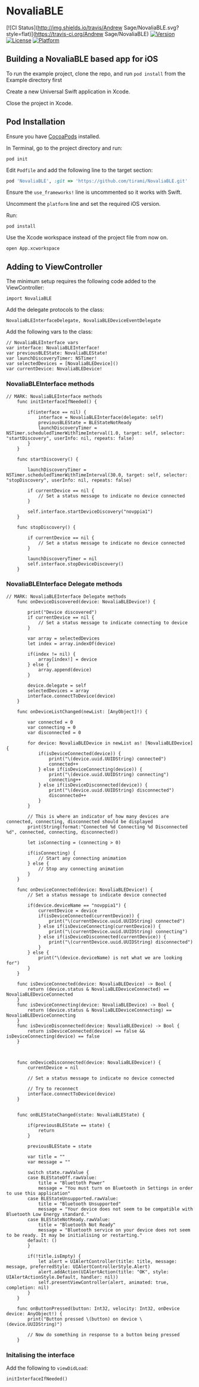 # NovaliaBLE

[![CI Status](http://img.shields.io/travis/Andrew Sage/NovaliaBLE.svg?style=flat)](https://travis-ci.org/Andrew Sage/NovaliaBLE)
[![Version](https://img.shields.io/cocoapods/v/NovaliaBLE.svg?style=flat)](http://cocoapods.org/pods/NovaliaBLE)
[![License](https://img.shields.io/cocoapods/l/NovaliaBLE.svg?style=flat)](http://cocoapods.org/pods/NovaliaBLE)
[![Platform](https://img.shields.io/cocoapods/p/NovaliaBLE.svg?style=flat)](http://cocoapods.org/pods/NovaliaBLE)

## Building a NovaliaBLE based app for iOS

To run the example project, clone the repo, and run `pod install` from the Example directory first

Create a new Universal Swift application in Xcode.

Close the project in Xcode.

## Pod Installation

Ensure you have [CocoaPods](http://cocoapods.org) installed.

In Terminal, go to the project directory and run:

```
pod init
```

Edit `Podfile` and add the following line to the target section:

```ruby
pod 'NovaliaBLE', :git => 'https://github.com/tirami/NovaliaBLE.git'
```

Ensure the `use_frameworks!` line is uncommented so it works with Swift.

Uncomment the `platform` line and set the required iOS version.

Run:

```
pod install
```

Use the Xcode workspace instead of the project file from now on.

```
open App.xcworkspace
```

## Adding to ViewController

The minimum setup requires the following code added to the ViewController:

```
import NovaliaBLE
```

Add the delegate protocols to the class:

```
NovaliaBLEInterfaceDelegate, NovaliaBLEDeviceEventDelegate
```

Add the following vars to the class:

```
// NovaliaBLEInterface vars
var interface: NovaliaBLEInterface!
var previousBLEState: NovaliaBLEState!
var launchDiscoveryTimer: NSTimer!
var selectedDevices = [NovaliaBLEDevice]()
var currentDevice: NovaliaBLEDevice!
```

### NovaliaBLEInterface methods

```
// MARK: NovaliaBLEInterface methods
    func initInterfaceIfNeeded() {
        
        if(interface == nil) {
            interface = NovaliaBLEInterface(delegate: self)
            previousBLEState = BLEStateNotReady
            launchDiscoveryTimer = NSTimer.scheduledTimerWithTimeInterval(1.0, target: self, selector: "startDiscovery", userInfo: nil, repeats: false)
        }
    }
    
    func startDiscovery() {
        
        launchDiscoveryTimer = NSTimer.scheduledTimerWithTimeInterval(30.0, target: self, selector: "stopDiscovery", userInfo: nil, repeats: false)
        
        if currentDevice == nil {
            // Set a status message to indicate no device connected
        }
        
        self.interface.startDeviceDiscovery("novppia1")
    }
    
    func stopDiscovery() {
        
        if currentDevice == nil {
            // Set a status message to indicate no device connected
        }
        
        launchDiscoveryTimer = nil
        self.interface.stopDeviceDiscovery()
    }

```

### NovaliaBLEInterface Delegate methods


```
// MARK: NovaliaBLEInterface Delegate methods
    func onDeviceDiscovered(device: NovaliaBLEDevice!) {
        
        print("Device discovered")
        if currentDevice == nil {
            // Set a status message to indicate connecting to device
        }
        
        var array = selectedDevices
        let index = array.indexOf(device)
        
        if(index != nil) {
            array[index!] = device
        } else {
            array.append(device)
        }
        
        device.delegate = self
        selectedDevices = array
        interface.connectToDevice(device)
    }
    
    func onDeviceListChanged(newList: [AnyObject]!) {
        
        var connected = 0
        var connecting = 0
        var disconnected = 0
        
        for device: NovaliaBLEDevice in newList as! [NovaliaBLEDevice] {
            if(isDeviceConnected(device)) {
                print("\(device.uuid.UUIDString) connected")
                connected++
            } else if(isDeviceConnecting(device)) {
                print("\(device.uuid.UUIDString) connecting")
                connecting++
            } else if(isDeviceDisconnected(device)) {
                print("\(device.uuid.UUIDString) disconnected")
                disconnected++
            }
        }
        
        // This is where an indicator of how many devices are connected, connecting, disconnected should be displayed
        print(String(format:"Connected %d Connecting %d Disconnected %d", connected, connecting, disconnected))
        
        let isConnecting = (connecting > 0)
        
        if(isConnecting) {
            // Start any connecting animation
        } else {
            // Stop any connecting animation
        }
    }
    
    func onDeviceConnected(device: NovaliaBLEDevice!) {
        // Set a status message to indicate device connected
        
        if(device.deviceName == "novppia1") {
            currentDevice = device
            if(isDeviceConnected(currentDevice)) {
                print("\(currentDevice.uuid.UUIDString) connected")
            } else if(isDeviceConnecting(currentDevice)) {
                print("\(currentDevice.uuid.UUIDString) connecting")
            } else if(isDeviceDisconnected(currentDevice)) {
                print("\(currentDevice.uuid.UUIDString) disconnected")
            }
        } else {
            print("\(device.deviceName) is not what we are looking for")
        }
    }
    
    func isDeviceConnected(device: NovaliaBLEDevice) -> Bool {
        return (device.status & NovaliaBLEDeviceConnected) == NovaliaBLEDeviceConnected
    }
    func isDeviceConnecting(device: NovaliaBLEDevice) -> Bool {
        return (device.status & NovaliaBLEDeviceConnecting) == NovaliaBLEDeviceConnecting
    }
    func isDeviceDisconnected(device: NovaliaBLEDevice) -> Bool {
        return isDeviceConnected(device) == false && isDeviceConnecting(device) == false
    }
    
    
    
    func onDeviceDisconnected(device: NovaliaBLEDevice!) {
        currentDevice = nil
        
        // Set a status message to indicate no device connected
        
        // Try to reconnect
        interface.connectToDevice(device)
    }
    
    
    func onBLEStateChanged(state: NovaliaBLEState) {
        
        if(previousBLEState == state) {
            return
        }
        
        previousBLEState = state
        
        var title = ""
        var message = ""
        
        switch state.rawValue {
        case BLEStateOff.rawValue:
            title = "Bluettoth Power"
            message = "You must turn on Bluetooth in Settings in order to use this application"
        case BLEStateUnsupported.rawValue:
            title = "Bluetooth Unsupported"
            message = "Your device does not seem to be compatible with Bluetooth Low Energy standard."
        case BLEStateNotReady.rawValue:
            title = "Bluetooth Not Ready"
            message = "Bluetooth service on your device does not seem to be ready. It may be initialising or restarting."
        default: ()
        }
        
        if(!title.isEmpty) {
            let alert = UIAlertController(title: title, message: message, preferredStyle: UIAlertControllerStyle.Alert)
            alert.addAction(UIAlertAction(title: "OK", style: UIAlertActionStyle.Default, handler: nil))
            self.presentViewController(alert, animated: true, completion: nil)
        }
    }
    
    func onButtonPressed(button: Int32, velocity: Int32, onDevice device: AnyObject!) {
        print("Button pressed \(button) on device \(device.UUIDString)")
        
        // Now do something in response to a button being pressed
    }

```

### Initalising the interface

Add the following to `viewDidLoad`:

```
initInterfaceIfNeeded()
```
